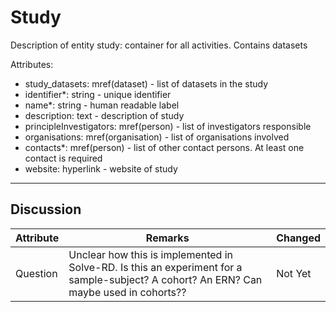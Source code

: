 # Study #

Description of entity study: container for all activities. Contains datasets

Attributes:
*	study_datasets: mref(dataset) - list of datasets in the study
*	identifier*: string - unique identifier
*	name*: string - human readable label
*	description: text - description of study
*	principleInvestigators: mref(person) - list of investigators responsible
*	organisations: mref(organisation) - list of organisations involved
*	contacts*: mref(person) - list of other contact persons. At least one contact is required
*	website: hyperlink - website of study

---

## Discussion ##


| Attribute | Remarks    | Changed  |
| ---------- | ------------ | ---------- |
| Question | Unclear how this is implemented in Solve-RD. Is this an experiment for a sample-subject? A cohort? An ERN? Can maybe used in cohorts?? | Not Yet |
